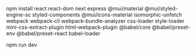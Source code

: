 npm install react react-dom next express @mui/material @mui/styled-engine-sc styled-components @mui/icons-material isomorphic-unfetch webpack webpack-cli webpack-bundle-analyzer css-loader style-loader mini-css-extract-plugin html-webpack-plugin @babel/core @babel/preset-env @babel/preset-react babel-loader

npm run dev
